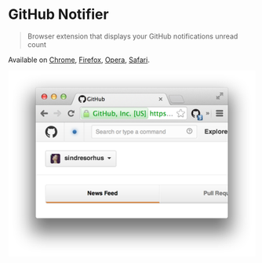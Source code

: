 # GitHub Notifier

> Browser extension that displays your GitHub notifications unread count

Available on [Chrome](https://github.com/sindresorhus/github-notifier-chrome), [Firefox](https://github.com/sindresorhus/github-notifier-firefox), [Opera](https://github.com/sindresorhus/github-notifier-chrome), [Safari](https://github.com/sindresorhus/github-notifier-safari).

![](screenshot.png)
